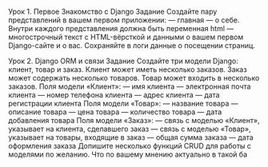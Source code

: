 Урок 1. Первое Знакомство с Django
Задание
Создайте пару представлений в вашем первом приложении:
— главная
— о себе.
Внутри каждого представления должна быть переменная html — многострочный текст с HTML-вёрсткой и данными о вашем первом Django-сайте и о вас.
Сохраняйте в логи данные о посещении страниц.

Урок 2. Django ORM и связи
Задание
Создайте три модели Django: клиент, товар и заказ.
Клиент может иметь несколько заказов. Заказ может содержать несколько товаров. Товар может входить в несколько заказов.
Поля модели «Клиент»:
— имя клиента
— электронная почта клиента
— номер телефона клиента
— адрес клиента
— дата регистрации клиента
Поля модели «Товар»:
— название товара
— описание товара
— цена товара
— количество товара
— дата добавления товара
Поля модели «Заказ»:
— связь с моделью «Клиент», указывает на клиента, сделавшего заказ
— связь с моделью «Товар», указывает на товары, входящие в заказ
— общая сумма заказа
— дата оформления заказа
Допишите несколько функций CRUD для работы с моделями по желанию. Что по вашему мнению актуально в такой ба